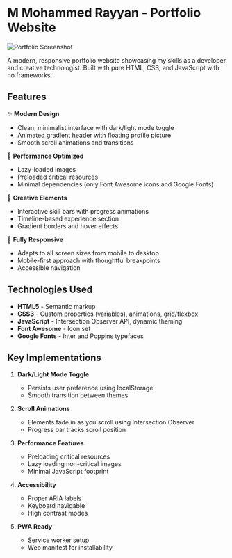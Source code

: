 # M Mohammed Rayyan - Portfolio Website

![Portfolio Screenshot](https://Rayyan-x95.github.io/screenshot.png?raw=true)

A modern, responsive portfolio website showcasing my skills as a developer and creative technologist. Built with pure HTML, CSS, and JavaScript with no frameworks.

## Features

✨ **Modern Design**
- Clean, minimalist interface with dark/light mode toggle
- Animated gradient header with floating profile picture
- Smooth scroll animations and transitions

🚀 **Performance Optimized**
- Lazy-loaded images
- Preloaded critical resources
- Minimal dependencies (only Font Awesome icons and Google Fonts)

🎨 **Creative Elements**
- Interactive skill bars with progress animations
- Timeline-based experience section
- Gradient borders and hover effects

📱 **Fully Responsive**
- Adapts to all screen sizes from mobile to desktop
- Mobile-first approach with thoughtful breakpoints
- Accessible navigation

## Technologies Used

- **HTML5** - Semantic markup
- **CSS3** - Custom properties (variables), animations, grid/flexbox
- **JavaScript** - Intersection Observer API, dynamic theming
- **Font Awesome** - Icon set
- **Google Fonts** - Inter and Poppins typefaces

## Key Implementations

1. **Dark/Light Mode Toggle**
   - Persists user preference using localStorage
   - Smooth transition between themes

2. **Scroll Animations**
   - Elements fade in as you scroll using Intersection Observer
   - Progress bar tracks scroll position

3. **Performance Features**
   - Preloading critical resources
   - Lazy loading non-critical images
   - Minimal JavaScript footprint

4. **Accessibility**
   - Proper ARIA labels
   - Keyboard navigable
   - High contrast modes

5. **PWA Ready**
   - Service worker setup
   - Web manifest for installability
